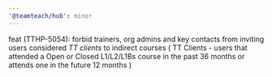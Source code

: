 ```yaml
---
'@teamteach/hub': minor
---
```


feat (TTHP-5054): forbid trainers, org admins and key contacts from inviting users considered _TT clients_ to indirect courses ( TT Clients - users that attended a Open or Closed L1/L2/L1Bs course in the past 36 months or attends one in the future 12 months )
